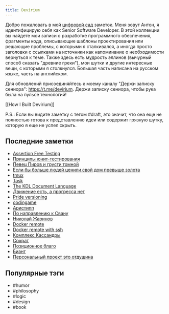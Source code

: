 ```yaml
---
title: Devirium
---
```


Добро пожаловать в мой [цифровой сад](https://maggieappleton.com/garden-history) заметок. Меня зовут Антон, я идентифицирую себя как Senior Software Developer. В этой коллекции вы найдете мои записи о разработке программного обеспечения, фрагменты кода, описывающие шаблоны проектирования или решающие проблемы, с которыми я сталкивался, а иногда просто заголовки с ссылками на источники как напоминание о необходимости вернуться к теме. Также здесь есть мудрость эллинов (вычурный способ сказать "древние греки"), мои шутки и другие интересные вещи, с которыми я столкнулся. Большая часть написана на русском языке, часть на английском.

Для обновлений присоединяйтесь к моему каналу "Держи записку сениора": https://t.me/devirium. Держи записку сениора, чтобы рука была на пульсе технологий!

[[How I Built Devirium]]

P.S.: Если вы видите заметку с тегом #draft, это значит, что она еще не полностью готова к представлению идеи или содержит грязную шутку, которую я еще не успел скрыть.

## Последние заметки
- [Assertion Free Testing](draft/Assertion-Free-Testing.md)
- [Принципы юнит-тестирования](2025-01/Принципы-юнит-тестирования.md)
- [Певец Пиров и грусти томной](2024/2024-12/Певец-Пиров-и-грусти-томной.md)
- [Если бы больше людей ценили свой дом превыше золота](2025-01/Если-бы-больше-людей-ценили-свой-дом-превыше-золота.md)
- [tmux](2024/2024-12/tmux.md)
- [Task](2024/2024-12/Task.md)
- [The KDL Document Language](2024/2024-12/The-KDL-Document-Language.md)
- [Движение есть, а прогресса нет](2024/2024-12/Движение-есть,-а-прогресса-нет.md)
- [Pride versioning](2024/2024-12/Pride-versioning.md)
- [codingame](2024/2024-12/codingame.md)
- [Аристипп](2024/2024-12/Аристипп.md)
- [По направлению к Свану](2024/2024-12/По-направлению-к-Свану.md)
- [Николай Жаринов](2024/2024-12/Николай-Жаринов.md)
- [Docker remote](2024/2024-11/Docker-remote.md)
- [Docker remote with ssh](2024/2024-11/Docker-remote-with-ssh.md)
- [Комплекс Кассандры](2024/2024-12/Комплекс-Кассандры.md)
- [Сократ](2024/2024-12/Сократ.md)
- [Позиционное благо](2024/2024-12/Позиционное-благо.md)
- [Биант](2024/2024-12/Биант.md)
- [Персональный проект это отдушина](2024/2024-12/Персональный-проект-это-отдушина.md)


## Популярные тэги
- #humor
- #philosophy
- #logic
- #design
- #book
